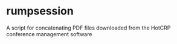 # rumpsession
A script for concatenating PDF files downloaded from the HotCRP conference management software
